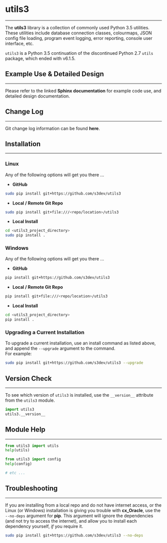 
# utils3
---
The **utils3** library is a collection of commonly used Python 3.5 utilities. These utilities include database connection classes, colourmaps, JSON config file loading, program event logging, error reporting, console user interface, etc.

`utils3` is a Python 3.5 continuation of the discontinued Python 2.7 `utils` package, which ended with v6.1.5.


## Example Use & Detailed Design
---
Please refer to the linked <a href="./docs/build/html/index.html" style="font-weight: bold; text-decoration: none;" target="_blank">Sphinx documentation</a> for example code use, and detailed design documentation.


## Change Log
---
Git change log information can be found <a href="./docs/build/html/changelog.html" style="font-weight: bold; text-decoration: none;" target="_blank">here</a>.


## Installation
---
### Linux
Any of the following options will get you there ...

- **GitHub**
```bash
sudo pip install git+https://github.com/s3dev/utils3
```

- **Local / Remote Git Repo**
```bash
sudo pip install git+file:///<repo/location>/utils3
```

- **Local Install**
```bash
cd <utils3_project_directory>
sudo pip install .
```


### Windows
Any of the following options will get you there ...

- **GitHub**
```bash
pip install git+https://github.com/s3dev/utils3
```

- **Local / Remote Git Repo**
```bash
pip install git+file:///<repo/location>/utils3
```

- **Local Install**
```bash
cd <utils3_project_directory>
pip install .
```


### Upgrading a Current Installation
To upgrade a current installation, use an install command as listed above, and append the `--upgrade` argument to the command.  
For example:

```bash
sudo pip install git+https://github.com/s3dev/utils3 --upgrade
```


## Version Check
---
To see which version of `utils3` is installed, use the `__version__` attribute from the `utils3` module.

```python
import utils3
utils3.__version__
```


## Module Help
---
```python
from utils3 import utils
help(utils)
```  
```python
from utils3 import config
help(config)
```
```python
# etc ...
```

## Troubleshooting
---
If you are installing from a local repo and do not have internet access, or the Linux (or Windows) installation is giving you trouble with **cx_Oracle**, use the `--no-deps` argument for **pip**.  This argument will ignore the dependencies (and not try to access the internet), and allow you to install each dependency yourself, *if* you require it.  

```bash
sudo pip install git+https://github.com/s3dev/utils3 --no-deps
```
